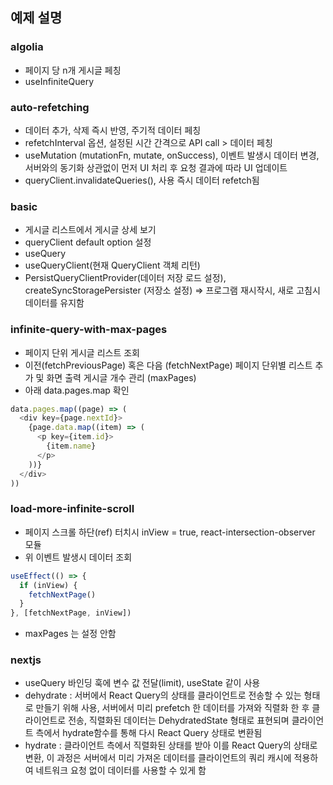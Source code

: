 ## 예제 설명

### algolia
- 페이지 당 n개 게시글 페칭
- useInfiniteQuery

### auto-refetching
- 데이터 추가, 삭제 즉시 반영, 주기적 데이터 페칭
- refetchInterval 옵션, 설정된 시간 간격으로 API call > 데이터 페칭
- useMutation (mutationFn, mutate, onSuccess), 이벤트 발생시 데이터 변경, 서버와의 동기화 상관없이 먼저 UI 처리 후 요청 결과에 따라 UI 업데이트
- queryClient.invalidateQueries(), 사용 즉시 데이터 refetch됨 

### basic
- 게시글 리스트에서 게시글 상세 보기
- queryClient default option 설정
- useQuery
- useQueryClient(현재 QueryClient 객체 리턴)
- PersistQueryClientProvider(데이터 저장 로드 설정), createSyncStoragePersister (저장소 설정) => 프로그램 재시작시, 새로 고침시 데이터를 유지함
 
### infinite-query-with-max-pages
- 페이지 단위 게시글 리스트 조회
- 이전(fetchPreviousPage) 혹은 다음 (fetchNextPage) 페이지 단위별 리스트 추가 및 화면 출력 게시글 개수 관리 (maxPages)
- 아래 data.pages.map 확인
```js
data.pages.map((page) => (
  <div key={page.nextId}>
    {page.data.map((item) => (
      <p key={item.id}>
        {item.name}
      </p>
    ))}
  </div>
))
```

### load-more-infinite-scroll
- 페이지 스크롤 하단(ref) 터치시 inView = true, react-intersection-observer 모듈
- 위 이벤트 발생시 데이터 조회 
```js
useEffect(() => {
  if (inView) {
    fetchNextPage()
  }
}, [fetchNextPage, inView])
```
- maxPages 는 설정 안함

### nextjs
- useQuery 바인딩 훅에 변수 값 전달(limit), useState 같이 사용
- dehydrate : 서버에서 React Query의 상태를 클라이언트로 전송할 수 있는 형태로 만들기 위해 사용, 서버에서 미리 prefetch 한 데이터를 가져와 직렬화 한 후 클라이언트로 전송, 직렬화된 데이터는 DehydratedState 형태로 표현되며 클라이언트 측에서 hydrate함수를 통해 다시 React Query 상태로 변환됨
- hydrate : 클라이언트 측에서 직렬화된 상태를 받아 이를 React Query의 상태로 변환, 이 과정은 서버에서 미리 가져온 데이터를 클라이언트의 쿼리 캐시에 적용하여 네트워크 요청 없이 데이터를 사용할 수 있게 함